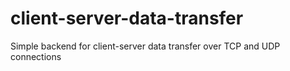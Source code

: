 # client-server-data-transfer
Simple backend for client-server data transfer over TCP and UDP connections
